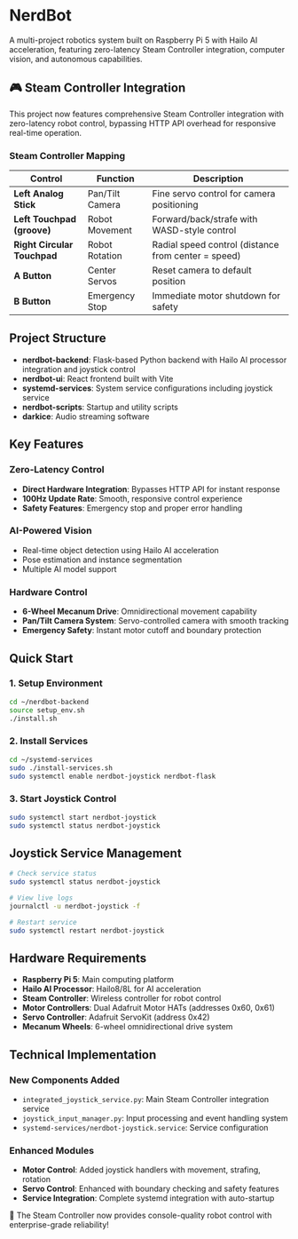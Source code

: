 # NerdBot

A multi-project robotics system built on Raspberry Pi 5 with Hailo AI acceleration, featuring zero-latency Steam Controller integration, computer vision, and autonomous capabilities.

## 🎮 Steam Controller Integration

This project now features comprehensive Steam Controller integration with zero-latency robot control, bypassing HTTP API overhead for responsive real-time operation.

### Steam Controller Mapping

| Control | Function | Description |
|---------|----------|-------------|
| **Left Analog Stick** | Pan/Tilt Camera | Fine servo control for camera positioning |
| **Left Touchpad (groove)** | Robot Movement | Forward/back/strafe with WASD-style control |
| **Right Circular Touchpad** | Robot Rotation | Radial speed control (distance from center = speed) |
| **A Button** | Center Servos | Reset camera to default position |
| **B Button** | Emergency Stop | Immediate motor shutdown for safety |

## Project Structure

- **nerdbot-backend**: Flask-based Python backend with Hailo AI processor integration and joystick control
- **nerdbot-ui**: React frontend built with Vite
- **systemd-services**: System service configurations including joystick service
- **nerdbot-scripts**: Startup and utility scripts  
- **darkice**: Audio streaming software

## Key Features

### Zero-Latency Control
- **Direct Hardware Integration**: Bypasses HTTP API for instant response
- **100Hz Update Rate**: Smooth, responsive control experience
- **Safety Features**: Emergency stop and proper error handling

### AI-Powered Vision
- Real-time object detection using Hailo AI acceleration
- Pose estimation and instance segmentation
- Multiple AI model support

### Hardware Control
- **6-Wheel Mecanum Drive**: Omnidirectional movement capability
- **Pan/Tilt Camera System**: Servo-controlled camera with smooth tracking
- **Emergency Safety**: Instant motor cutoff and boundary protection

## Quick Start

### 1. Setup Environment
```bash
cd ~/nerdbot-backend
source setup_env.sh
./install.sh
```

### 2. Install Services
```bash
cd ~/systemd-services
sudo ./install-services.sh
sudo systemctl enable nerdbot-joystick nerdbot-flask
```

### 3. Start Joystick Control
```bash
sudo systemctl start nerdbot-joystick
sudo systemctl status nerdbot-joystick
```

## Joystick Service Management

```bash
# Check service status
sudo systemctl status nerdbot-joystick

# View live logs  
journalctl -u nerdbot-joystick -f

# Restart service
sudo systemctl restart nerdbot-joystick
```

## Hardware Requirements

- **Raspberry Pi 5**: Main computing platform
- **Hailo AI Processor**: Hailo8/8L for AI acceleration  
- **Steam Controller**: Wireless controller for robot control
- **Motor Controllers**: Dual Adafruit Motor HATs (addresses 0x60, 0x61)
- **Servo Controller**: Adafruit ServoKit (address 0x42)
- **Mecanum Wheels**: 6-wheel omnidirectional drive system

## Technical Implementation

### New Components Added
- `integrated_joystick_service.py`: Main Steam Controller integration service
- `joystick_input_manager.py`: Input processing and event handling system
- `systemd-services/nerdbot-joystick.service`: Service configuration

### Enhanced Modules
- **Motor Control**: Added joystick handlers with movement, strafing, rotation
- **Servo Control**: Enhanced with boundary checking and safety features
- **Service Integration**: Complete systemd integration with auto-startup

🤖 The Steam Controller now provides console-quality robot control with enterprise-grade reliability!
